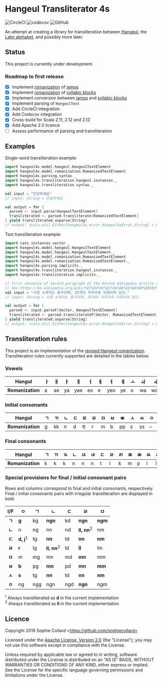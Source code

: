 # Hangeul Transliterator 4s

![CircleCI](https://img.shields.io/circleci/build/github/sophiecollard/hangeul-transliterator-4s/master) 
![codecov](https://codecov.io/gh/sophiecollard/hangeul-transliterator-4s/branch/master/graph/badge.svg)
![GitHub](https://img.shields.io/github/license/sophiecollard/hangeul-transliterator-4s)

An attempt at creating a library for transliteration between [Hangeul](https://en.wikipedia.org/wiki/Hangul), the [Latin alphabet](https://en.wikipedia.org/wiki/Latin_alphabet), and possibly more later.

## Status
This project is currently under development.

### Roadmap to first release
  - [x] Implement [romanization](https://en.wikipedia.org/wiki/Revised_Romanization_of_Korean) of [jamos](https://en.wikipedia.org/wiki/Hangul_Jamo_(Unicode_block))
  - [x] Implement [romanization](https://en.wikipedia.org/wiki/Revised_Romanization_of_Korean) of [syllabic blocks](https://en.wikipedia.org/wiki/Hangul_Syllables)
  - [x] Implement conversion between [jamos](https://en.wikipedia.org/wiki/Hangul_Jamo_(Unicode_block)) and [syllabic blocks](https://en.wikipedia.org/wiki/Hangul_Syllables)
  - [x] Implement parsing of `HangeulText`
  - [x] Add CircleCI integration
  - [x] Add Codecov integration
  - [x] Cross-build for Scala 2.11, 2.12 and 2.13
  - [x] Add Apache 2.0 licence
  - [ ] Assess performance of parsing and transliteration

## Examples
Single-word transliteration example:

```scala
import hangeul4s.model.hangeul.HangeulTextElement
import hangeul4s.model.romanization.RomanizedTextElement
import hangeul4s.parsing.syntax._
import hangeul4s.transliteration.hangeul.instances._
import hangeul4s.transliteration.syntax._

val input = "안녕하세요"
// input: String = 안녕하세요

val output = for {
  parsed <- input.parse[HangeulTextElement]
  transliterated <- parsed.transliterate[RomanizedTextElement]
} yield transliterated.unparse[String]
// output: scala.util.Either[hangeul4s.error.Hangeul4sError,String] = Right(annyeonghaseyo)
```

Text transliteration example:

```scala
import cats.instances.vector._
import hangeul4s.model.hangeul.HangeulTextElement
import hangeul4s.model.hangeul.HangeulTextElement._
import hangeul4s.model.romanization.RomanizedTextElement
import hangeul4s.model.romanization.RomanizedTextElement._
import hangeul4s.parsing.implicits._
import hangeul4s.transliteration.hangeul.instances._
import hangeul4s.transliteration.implicits._

// first sentence of second paragraph of the Korean Wikipedia article on Seoul (retrieved 2019-09-22)
// See https://ko.wikipedia.org/wiki/%EC%84%9C%EC%9A%B8%ED%8A%B9%EB%B3%84%EC%8B%9C
val input = "시청 소재지는 중구이며, 25개의 자치구로 이루어져 있다."
// input: String = 시청 소재지는 중구이며, 25개의 자치구로 이루어져 있다.

val output = for {
  parsed <- input.parseF[Vector, HangeulTextElement]
  transliterated <- parsed.transliterateF[Vector, RomanizedTextElement]
} yield transliterated.unparse[String]
// output: scala.util.Either[hangeul4s.error.Hangeul4sError,String] = Right(sicheong sojaejineun jungguimyeo, 25gaeui jachiguro irueojyeo itda.)
```

## Transliteration rules
This project is an implementation of the [revised Hangeul romanization](https://en.wikipedia.org/wiki/Revised_Romanization_of_Korean). Transliteration rules currently supported are detailed in the tables below.

### Vowels
| Hangul           | ㅏ | ㅐ  | ㅑ | ㅒ  | ㅓ | ㅔ | ㅕ  | ㅖ | ㅗ  | ㅘ | ㅙ | ㅚ   | ㅛ  | ㅜ | ㅝ | ㅞ | ㅟ | ㅠ | ㅡ  | ㅢ | ㅣ |
| :--------------: | -- | -- | -- | --- | -- | -- | --- | -- | -- | -- | --- | --- | -- | -- | -- | -- | -- | -- | -- | -- | -- |
| **Romanization** | a  | ae | ya | yae | eo | e  | yeo | ye | o  | wa | wae | oe  | yo | u  | wo | we | wi | yu | eu | ui | i  |

### Initial consonants
| Hangul           | ㄱ | ㄲ | ㄴ | ㄷ | ㄸ | ㄹ | ㅁ | ㅂ | ㅃ | ㅅ  | ㅆ | ㅇ | ㅈ | ㅉ | ㅊ | ㅋ | ㅌ | ㅍ | ㅎ |
| :--------------: | -- | -- | -- | - | -- | -- | -- | -- | -- | -- | -- | -- | -- | -- | -- | - | -- | -- | -- |
| **Romanization** | g  | kk | n  | d | tt | r  | m  | b  | pp | s  | ss | –  | j  | jj | ch | k | t  | p  | h  |

### Final consonants
| Hangul           | ㄱ | ㄲ | ㄳ  | ㄴ | ㄵ | ㄶ | ㄷ | ㄹ | ㄺ | ㄻ | ㄼ | ㄽ | ㄾ | ㄿ | ㅀ | ㅁ | ㅂ | ㅄ | ㅅ  | ㅆ | ㅇ | ㅈ | ㅊ | ㅋ | ㅌ | ㅍ | ㅎ |
| :--------------: | -- | -- | -- | -- | - | -- | - | -- | - | -- | -- | - | -- | - | -- | -- | -- | - | -- | -- | -- | -- | -- | - | -- | -- | -- |
| **Romanization** | k  | k  | k  | n  | n | n  | t | l  | k | m  | p  | l | l  | p | l  | m  | p  | p | t  | t  | ng | t  | t  | k | t  | p  | t  |

### Special provisions for final / initial consonant pairs
Rows and columns correspond to final and initial consonants, respectively. Final / initial consonants pairs with irregular transliteration are displayed in bold.

| I/F    | ㅇ                   | ㄱ   | ㄴ                     | ㄷ  | ㄹ                     | ㅁ      |
| :----: | -------------------- | --- | ---------------------- | --- | ---------------------- | ------- |
| **ㄱ** | **g**                | kg  | **ngn**                | kd  | **ngn**                | **ngm** |
| **ㄴ** | n                    | ng  | nn                     | nd  | **ll, nn**<sup>2</sup> | nm      |
| **ㄷ** | **d, j**<sup>1</sup> | tg  | **nn**                 | td  | **nn**                 | **nm**  |
| **ㄹ** | **r**                | lg  | **ll, nn**<sup>2</sup> | ld  | **ll**                 | lm      |
| **ㅁ** | m                    | mg  | mn                     | md  | **mn**                 | mm      |
| **ㅂ** | **b**                | pg  | **mn**                 | pd  | **mn**                 | **mm**  |
| **ㅅ** | **s**                | tg  | **nn**                 | td  | **nn**                 | **nm**  |
| **ㅇ** | ng                   | ngg | ngn                    | ngd | **ngn**                | ngm     |

<sup>1</sup> Always transliterated as **d** in the current implementation  
<sup>2</sup> Always transliterated as **ll** in the current implementation

## Licence
Copyright 2019 Sophie Collard \<https://github.com/sophiecollard>

Licensed under the [Apache License, Version 2.0](http://www.apache.org/licenses/LICENSE-2.0) (the "License");
you may not use this software except in compliance with the License.

Unless required by applicable law or agreed to in writing, software distributed under the License is distributed on an "AS IS" BASIS, WITHOUT WARRANTIES OR CONDITIONS OF ANY KIND, either express or implied. See the License for the specific language governing permissions and limitations under the License.
